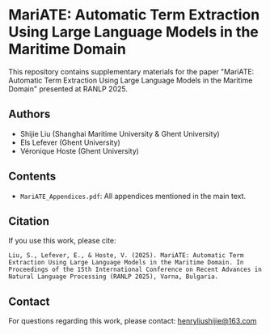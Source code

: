 # MariATE: Automatic Term Extraction Using Large Language Models in the Maritime Domain

This repository contains supplementary materials for the paper "MariATE: Automatic Term Extraction Using Large Language Models in the Maritime Domain" presented at RANLP 2025.

## Authors
- Shijie Liu (Shanghai Maritime University & Ghent University)
- Els Lefever (Ghent University)
- Véronique Hoste (Ghent University)

## Contents
- `MariATE_Appendices.pdf`: All appendices mentioned in the main text.

## Citation
If you use this work, please cite:
```
Liu, S., Lefever, E., & Hoste, V. (2025). MariATE: Automatic Term Extraction Using Large Language Models in the Maritime Domain. In Proceedings of the 15th International Conference on Recent Advances in Natural Language Processing (RANLP 2025), Varna, Bulgaria.
```

## Contact
For questions regarding this work, please contact: henryliushijie@163.com
